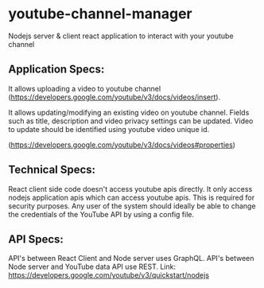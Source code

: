 # youtube-channel-manager
Nodejs server &amp; client react application to interact with your youtube channel

## Application Specs:
It allows uploading a video to youtube channel (https://developers.google.com/youtube/v3/docs/videos/insert).

It allows updating/modifying an existing video on youtube channel. Fields such as title, description and video privacy settings can be updated. Video to update should be identified using youtube video unique id.

(https://developers.google.com/youtube/v3/docs/videos#properties)


## Technical Specs:
React client side code doesn't access youtube apis directly. It only access nodejs application apis which can access youtube apis. This is required for security purposes.
Any user of the system should ideally be able to change the credentials of the YouTube API by using a config file.


## API Specs:
API's between React Client and Node server uses GraphQL.
API's between Node server and YouTube data API use REST.
Link:
https://developers.google.com/youtube/v3/quickstart/nodejs
